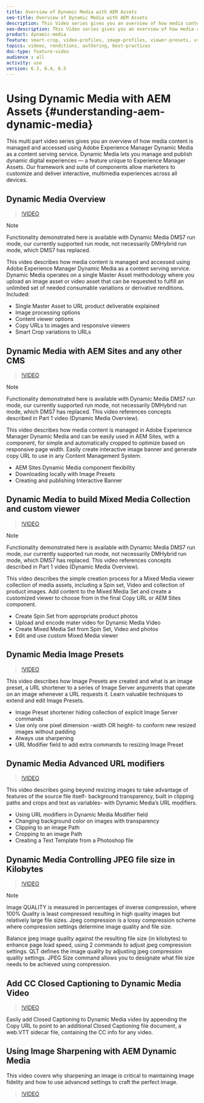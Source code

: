 ```yaml
---
title: Overview of Dynamic Media with AEM Assets
seo-title: Overview of Dynamic Media with AEM Assets
description: This Video series gives you an overview of how media content is managed and accessed using Adobe Experience Manager Dynamic Media as a content serving service. Dynamic Media lets you manage and publish dynamic digital experiences — a feature unique to Experience Manager Assets. Our framework and suite of components allow marketers to customize and deliver interactive, multimedia experiences across all devices.
seo-description: This Video series gives you an overview of how media content is managed and accessed using Adobe Experience Manager Dynamic Media as a content serving service. Dynamic Media lets you manage and publish dynamic digital experiences — a feature unique to Experience Manager Assets. Our framework and suite of components allow marketers to customize and deliver interactive, multimedia experiences across all devices.
product: dynamic-media
feature: smart-crop, video-profiles, image-profiles, viewer-presets, vr-360, sets
topics: videos, renditions, authoring, best-practices
doc-type: feature-video
audience : all
activity: use
version: 6.3, 6.4, 6.5
---
```


# Using Dynamic Media with AEM Assets {#understanding-aem-dynamic-media}

This multi part video series gives you an overview of how media content is managed and accessed using Adobe Experience Manager Dynamic Media as a content serving service. Dynamic Media lets you manage and publish dynamic digital experiences — a feature unique to Experience Manager Assets. Our framework and suite of components allow marketers to customize and deliver interactive, multimedia experiences across all devices.

## Dynamic Media Overview

>[!VIDEO](https://video.tv.adobe.com/v/27144/?quality=9)

>[!NOTE]
>
>Functionality demonstrated here is available with Dynamic Media DMS7 run mode, our currently supported run mode, not necessarily DMHybrid run mode, which DMS7 has replaced.

This video describes how media content is managed and accessed using Adobe Experience Manager Dynamic Media as a content serving service. Dynamic Media operates on a single Master Asset methodology where you upload an image asset or video asset that can be requested to fulfill an unlimited set of needed consumable variations or derivative renditions. Included:

* Single Master Asset to URL product deliverable explained
* Image processing options
* Content viewer options
* Copy URLs to images and responsive viewers
* Smart Crop variations to URLs

## Dynamic Media with AEM Sites and any other CMS

>[!VIDEO](https://video.tv.adobe.com/v/27145/?quality=9)

>[!NOTE]
>
>Functionality demonstrated here is available with Dynamic Media DMS7 run mode, our currently supported run mode, not necessarily DMHybrid run mode, which DMS7 has replaced. This video references concepts described in Part 1 video (Dynamic Media Overview).

This video describes how media content is managed in Adobe Experience Manager Dynamic Media and can be easily used in AEM Sites, with a component, for simple and automatically cropped to optimize based on responsive page width. Easily create interactive image banner and generate copy URL to use in any Content Management System.

* AEM Sites Dynamic Media component flexibility
* Downloading locally with Image Presets
* Creating and publishing Interactive Banner

## Dynamic Media to build Mixed Media Collection and custom viewer

>[!VIDEO](https://video.tv.adobe.com/v/27146/?quality=9)

>[!NOTE]
>
>Functionality demonstrated here is available with Dynamic Media DMS7 run mode, our currently supported run mode, not necessarily DMHybrid run mode, which DMS7 has replaced. This video references concepts described in Part 1 video (Dynamic Media Overview).

This video describes the simple creation process for a Mixed Media viewer collection of media assets, including a Spin set, Video and collection of product images. Add content to the Mixed Media Set and create a customized viewer to choose from in the final Copy URL or AEM Sites component.

* Create Spin Set from appropriate product photos
* Upload and encode mater video for Dynamic Media Video
* Create Mixed Media Set from Spin Set, Video and photos
* Edit and use custom Mixed Media viewer

## Dynamic Media Image Presets

>[!VIDEO](https://video.tv.adobe.com/v/27320/?quality=9)

This video describes how Image Presets are created and what is an image preset, a URL shortener to a series of Image Server arguments that operate on an image whenever a URL requests it. Learn valuable techniques to extend and edit Image Presets.

* Image Preset shortener hiding collection of explicit Image Server commands
* Use only one pixel dimension -width OR height- to conform new resized images without padding
* Always use sharpening
* URL Modifier field to add extra commands to resizing Image Preset

## Dynamic Media Advanced URL modifiers

>[!VIDEO](https://video.tv.adobe.com/v/27319/?quality=9)

This video describes going beyond resizing images to take advantage of features of the source file itself- background transparency, built in clipping paths and crops and text as variables- with Dynamic Media’s URL modifiers.

* Using URL modifiers in Dynamic Media Modifier field
* Changing background color on images with transparency
* Clipping to an image Path
* Cropping to an image Path
* Creating a Text Template from a Photoshop file

## Dynamic Media Controlling JPEG file size in Kilobytes

>[!VIDEO](https://video.tv.adobe.com/v/27404/?quality=9)


>[!NOTE]
>
>Image QUALITY is measured in percentages of inverse compression, where 100% Quality is least compressed resulting in high quality images but relatively large file sizes. Jpeg compression is a lossy compression scheme where compression settings determine image quality and file size.

Balance jpeg image quality against the resulting file size (in kilobytes) to enhance page load speed, using 2 commands to adjust jpeg compression settings. QLT defines the image quality by adjusting jpeg compression quality settings. JPEG Size command allows you to designate what file size needs to be achieved using compression.

## Add CC Closed Captioning to Dynamic Media Video

>[!VIDEO](https://video.tv.adobe.com/v/28074/?quality=9)

Easily add Closed Captioning to Dynamic Media video by appending the Copy URL to point to an additional Closed Captioning file document, a web.VTT sidecar file, containing the CC info for any video.

## Using Image Sharpening with AEM Dynamic Media

This video covers why sharpening an image is critical to maintaining image fidelity and how to use advanced settings to craft the perfect image.

>[!VIDEO](https://demos-pub.assetsadobe.com/etc/dam/viewers/s7viewers/html5/VideoViewer.html?asset=%2Fcontent%2Fdam%2Fdm-public-facing-upgrade-portal-video%2F04_DynamicImagery_AdvancedSettings_071917_BH.mp4&config=/etc/dam/presets/viewer/Video_social&serverUrl=https%3A%2F%2Fadobedemo62-h.assetsadobe.com%2Fis%2Fimage%2F&contenturl=%2F&config2=/etc/dam/presets/analytics&videoserverurl=https://gateway-na.assetsadobe.com/DMGateway/public/demoCo&posterimage=/content/dam/dm-public-facing-upgrade-portal-video/04_DynamicImagery_AdvancedSettings_071917_BH.mp4)
